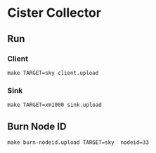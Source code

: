 # Cister Collector

## Run

### Client

```make TARGET=sky client.upload```

### Sink

```make TARGET=xm1000 sink.upload```

## Burn Node ID

```make burn-nodeid.upload TARGET=sky  nodeid=33```
